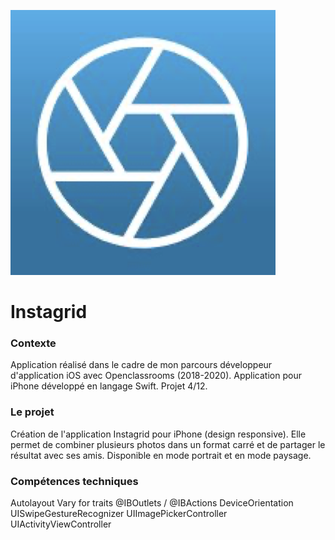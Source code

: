 ![](Documentation/Logo_Instagrid.png)

# Instagrid

### Contexte

Application réalisé dans le cadre de mon parcours développeur d'application iOS avec Openclassrooms (2018-2020).
Application pour iPhone développé en langage Swift.
Projet 4/12.

### Le projet

Création de l'application Instagrid pour iPhone (design responsive).
Elle permet de combiner plusieurs photos dans un format carré et de partager le résultat avec ses amis.
Disponible en mode portrait et en mode paysage.

### Compétences techniques

Autolayout
Vary for traits
@IBOutlets / @IBActions
DeviceOrientation
UISwipeGestureRecognizer
UIImagePickerController
UIActivityViewController


